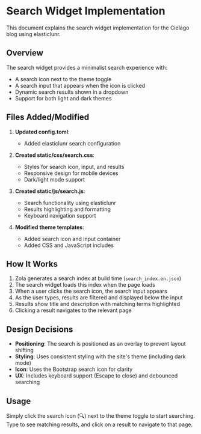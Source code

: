 # Search Widget Implementation

This document explains the search widget implementation for the Cielago blog using elasticlunr.

## Overview

The search widget provides a minimalist search experience with:
- A search icon next to the theme toggle
- A search input that appears when the icon is clicked
- Dynamic search results shown in a dropdown
- Support for both light and dark themes

## Files Added/Modified

1. **Updated config.toml**:
   - Added elasticlunr search configuration

2. **Created static/css/search.css**:
   - Styles for search icon, input, and results
   - Responsive design for mobile devices
   - Dark/light mode support

3. **Created static/js/search.js**:
   - Search functionality using elasticlunr
   - Results highlighting and formatting
   - Keyboard navigation support

4. **Modified theme templates**:
   - Added search icon and input container
   - Added CSS and JavaScript includes

## How It Works

1. Zola generates a search index at build time (`search_index.en.json`)
2. The search widget loads this index when the page loads
3. When a user clicks the search icon, the search input appears
4. As the user types, results are filtered and displayed below the input
5. Results show title and description with matching terms highlighted
6. Clicking a result navigates to the relevant page

## Design Decisions

- **Positioning**: The search is positioned as an overlay to prevent layout shifting
- **Styling**: Uses consistent styling with the site's theme (including dark mode)
- **Icon**: Uses the Bootstrap search icon for clarity
- **UX**: Includes keyboard support (Escape to close) and debounced searching

## Usage

Simply click the search icon (🔍) next to the theme toggle to start searching. Type to see matching results, and click on a result to navigate to that page.
